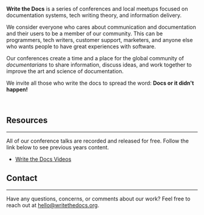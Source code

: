 
**Write the Docs** is a series of conferences and local meetups focused
on documentation systems, tech writing theory, and information delivery.

We consider everyone who cares about communication and documentation and
their users to be a member of our community. This can be programmers,
tech writers, customer support, marketers, and anyone else who wants
people to have great experiences with software.

Our conferences create a time and a place for the global community of
*documentarians* to share information, discuss ideas, and work together
to improve the art and science of documentation.

We invite all those who write the docs to spread the word: **Docs or it
didn't happen!**

 

Resources
---------

* * * * *

All of our conference talks are recorded and released for free. Follow
the link below to see previous years content.

-   [Write the Docs Videos](http://videos.writethedocs.org/)

Contact
-------

* * * * *

Have any questions, concerns, or comments about our work? Feel free to
reach out at [hello@writethedocs.org](mailto:hello@writethedocs.org).
